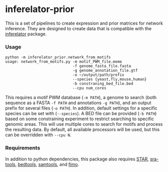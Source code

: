 # inferelator-prior

This is a set of pipelines to create expression and prior matrices for network inference. They are designed to create
data that is compatible with the [inferelator](https://github.com/flatironinstitute/inferelator) package. 

### Usage

    python -m inferelator_prior.network_from_motifs
    usage: network_from_motifs.py -m motif_PWM_file.meme
                                  -f genome_fasta_file.fasta
                                  -g genome_annotation_file.gtf
                                  -o ~/output/path/prefix
                                  --species {yeast,fly,mouse,human}
                                  -b constraning_bed_file.bed
                                  --cpu num_cores
                                  
This requires a motif PWM database (`-m PATH`), 
a genome to search (both sequence as a FASTA `-f PATH` and annotations `-g PATH`),
and an output prefix for several files (`-o PATH`).
In addition, default settings for a specific species can be set with (`--species`).
A BED file can be provided (`-b PATH`) based on some constraining experiment to restrict searching to specific genomic areas.
This will use multiple cores to search for motifs and process the resulting data.
By default, all available processors will be used, but this can be overridden with `--cpu N`.

### Requirements

In addition to
python dependencies, this package also requires 
[STAR](https://github.com/alexdobin/STAR),
[sra-tools](http://ncbi.github.io/sra-tools/), 
[bedtools](https://bedtools.readthedocs.io/en/latest/),
[samtools](http://www.htslib.org/), and
[fimo](http://meme-suite.org/doc/fimo.html).

